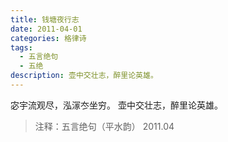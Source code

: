 ```yaml
---
title: 钱塘夜行志
date: 2011-04-01
categories: 格律诗
tags:
  - 五言绝句
  - 五绝
description: 壶中交壮志，醉里论英雄。
---
```


宓宇流观尽，泓溕冭坐穷。
壶中交壮志，醉里论英雄。

> 注释：五言绝句（平水韵）
> 2011.04
